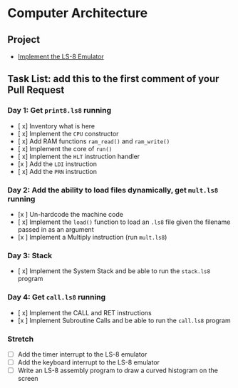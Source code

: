# Computer Architecture

## Project

* [Implement the LS-8 Emulator](ls8/)

## Task List: add this to the first comment of your Pull Request

### Day 1: Get `print8.ls8` running

- [ x] Inventory what is here
- [ x] Implement the `CPU` constructor
- [ x] Add RAM functions `ram_read()` and `ram_write()`
- [ x] Implement the core of `run()`
- [ x] Implement the `HLT` instruction handler
- [x ] Add the `LDI` instruction
- [ x] Add the `PRN` instruction

### Day 2: Add the ability to load files dynamically, get `mult.ls8` running

- [x ] Un-hardcode the machine code
- [ x] Implement the `load()` function to load an `.ls8` file given the filename
      passed in as an argument
- [x ] Implement a Multiply instruction (run `mult.ls8`)

### Day 3: Stack

- [ x] Implement the System Stack and be able to run the `stack.ls8` program

### Day 4: Get `call.ls8` running

- [ x] Implement the CALL and RET instructions
- [x ] Implement Subroutine Calls and be able to run the `call.ls8` program

### Stretch

- [ ] Add the timer interrupt to the LS-8 emulator
- [ ] Add the keyboard interrupt to the LS-8 emulator
- [ ] Write an LS-8 assembly program to draw a curved histogram on the screen
